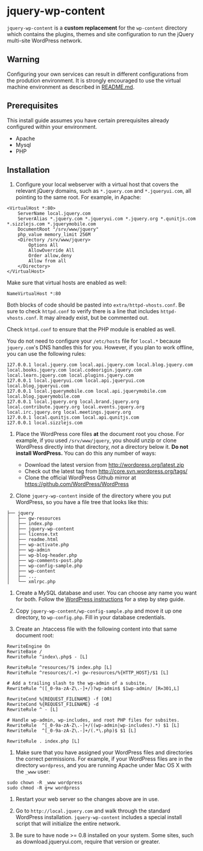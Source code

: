 # jquery-wp-content

`jquery-wp-content` is a **custom replacement** for the `wp-content` directory which contains the plugins, themes and site configuration to run the jQuery multi-site WordPress network.

## Warning

Configuring your own services can result in different configurations from the prodution environment. It is strongly encouraged to use the virtual machine environment as described in [README.md](README.md).

## Prerequisites

This install guide assumes you have certain prerequisites already configured within your environment.

* Apache
* Mysql
* PHP

## Installation

1. Configure your local webserver with a virtual host that covers the relevant jQuery domains, such as `*.jquery.com` and `*.jqueryui.com`, all pointing to the same root. For example, in Apache:

```
<VirtualHost *:80>
	ServerName local.jquery.com
	ServerAlias *.jquery.com *.jqueryui.com *.jquery.org *.qunitjs.com *.sizzlejs.com *.jquerymobile.com
	DocumentRoot "/srv/www/jquery"
	php_value memory_limit 256M
	<Directory /srv/www/jquery>
		Options All
		AllowOverride All
		Order allow,deny
		Allow from all
	</Directory>
</VirtualHost>
```

Make sure that virtual hosts are enabled as well:

```
NameVirtualHost *:80
```

Both blocks of code should be pasted into `extra/httpd-vhosts.conf`.
Be sure to check `httpd.conf` to verify there is a line that includes
`httpd-vhosts.conf`. It may already exist, but be commented out.

Check `httpd.conf` to ensure that the PHP module is enabled as well.

You do not need to configure your `/etc/hosts` file for `local.*` because `jquery.com`'s DNS handles this for you. However, if you plan to work offline, you can use the following rules:

```
127.0.0.1 local.jquery.com local.api.jquery.com local.blog.jquery.com local.books.jquery.com local.codeorigin.jquery.com local.learn.jquery.com local.plugins.jquery.com
127.0.0.1 local.jqueryui.com local.api.jqueryui.com local.blog.jqueryui.com
127.0.0.1 local.jquerymobile.com local.api.jquerymobile.com local.blog.jquerymobile.com
127.0.0.1 local.jquery.org local.brand.jquery.org local.contribute.jquery.org local.events.jquery.org local.irc.jquery.org local.meetings.jquery.org
127.0.0.1 local.qunitjs.com local.api.qunitjs.com
127.0.0.1 local.sizzlejs.com
```

1. Place the WordPress core files **at** the document root you chose. For example, if you used `/srv/www/jquery`, you should unzip or clone WordPress directly into that directory, *not* a directory below it. **Do not install WordPress.** You can do this any number of ways:
	* Download the latest version from http://wordpress.org/latest.zip
	* Check out the latest tag from http://core.svn.wordpress.org/tags/
	* Clone the official WordPress Github mirror at https://github.com/WordPress/WordPress

1. Clone `jquery-wp-content` inside of the directory where you put WordPress, so you have a file tree that looks like this:

```
├── jquery
│   ├── gw-resources
│   ├── index.php
│   ├── jquery-wp-content
│   ├── license.txt
│   ├── readme.html
│   ├── wp-activate.php
│   ├── wp-admin
│   ├── wp-blog-header.php
│   ├── wp-comments-post.php
│   ├── wp-config-sample.php
│   ├── wp-content
│   ├── ...
│   └── xmlrpc.php
```

1. Create a MySQL database and user. You can choose any name you want for both. Follow the [WordPress instructions](http://codex.wordpress.org/Installing_WordPress#Step_2:_Create_the_Database_and_a_User) for a step by step guide.

1. Copy `jquery-wp-content/wp-config-sample.php` and move it up one directory, to `wp-config.php`. Fill in your database credentials.

1. Create an .htaccess file with the following content into that same document root:

```
RewriteEngine On
RewriteBase /
RewriteRule ^index\.php$ - [L]

RewriteRule ^resources/?$ index.php [L]
RewriteRule ^resources/(.+) gw-resources/%{HTTP_HOST}/$1 [L]

# Add a trailing slash to the wp-admin of a subsite.
RewriteRule ^([_0-9a-zA-Z\.-]+/)?wp-admin$ $1wp-admin/ [R=301,L]

RewriteCond %{REQUEST_FILENAME} -f [OR]
RewriteCond %{REQUEST_FILENAME} -d
RewriteRule ^ - [L]

# Handle wp-admin, wp-includes, and root PHP files for subsites.
RewriteRule  ^[_0-9a-zA-Z\.-]+/((wp-admin|wp-includes).*) $1 [L]
RewriteRule  ^[_0-9a-zA-Z\.-]+/(.*\.php)$ $1 [L]

RewriteRule . index.php [L]
```

1. Make sure that you have assigned your WordPress files and directories the correct permissions.
For example, if your WordPress files are in the directory ```wordpress```, and you are running Apache under Mac OS X with the ```_www``` user:

```
sudo chown -R _www wordpress
sudo chmod -R g+w wordpress
```

1. Restart your web server so the changes above are in use.

1. Go to `http://local.jquery.com` and walk through the standard WordPress installation. `jquery-wp-content` includes a special install script that will initialize the entire network.

1. Be sure to have node >= 0.8 installed on your system.  Some sites, such as download.jqueryui.com, require that version or greater.
